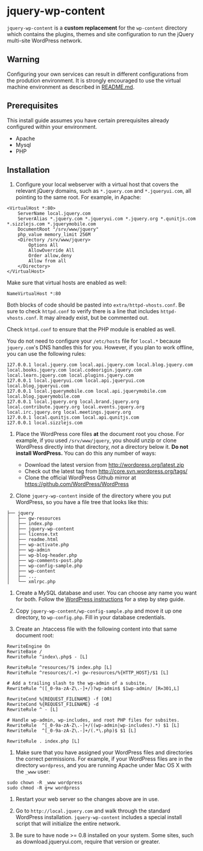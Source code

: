 # jquery-wp-content

`jquery-wp-content` is a **custom replacement** for the `wp-content` directory which contains the plugins, themes and site configuration to run the jQuery multi-site WordPress network.

## Warning

Configuring your own services can result in different configurations from the prodution environment. It is strongly encouraged to use the virtual machine environment as described in [README.md](README.md).

## Prerequisites

This install guide assumes you have certain prerequisites already configured within your environment.

* Apache
* Mysql
* PHP

## Installation

1. Configure your local webserver with a virtual host that covers the relevant jQuery domains, such as `*.jquery.com` and `*.jqueryui.com`, all pointing to the same root. For example, in Apache:

```
<VirtualHost *:80>
	ServerName local.jquery.com
	ServerAlias *.jquery.com *.jqueryui.com *.jquery.org *.qunitjs.com *.sizzlejs.com *.jquerymobile.com
	DocumentRoot "/srv/www/jquery"
	php_value memory_limit 256M
	<Directory /srv/www/jquery>
		Options All
		AllowOverride All
		Order allow,deny
		Allow from all
	</Directory>
</VirtualHost>
```

Make sure that virtual hosts are enabled as well:

```
NameVirtualHost *:80
```

Both blocks of code should be pasted into `extra/httpd-vhosts.conf`.
Be sure to check `httpd.conf` to verify there is a line that includes
`httpd-vhosts.conf`. It may already exist, but be commented out.

Check `httpd.conf` to ensure that the PHP module is enabled as well.

You do not need to configure your `/etc/hosts` file for `local.*` because `jquery.com`'s DNS handles this for you. However, if you plan to work offline, you can use the following rules:

```
127.0.0.1 local.jquery.com local.api.jquery.com local.blog.jquery.com local.books.jquery.com local.codeorigin.jquery.com local.learn.jquery.com local.plugins.jquery.com
127.0.0.1 local.jqueryui.com local.api.jqueryui.com local.blog.jqueryui.com
127.0.0.1 local.jquerymobile.com local.api.jquerymobile.com local.blog.jquerymobile.com
127.0.0.1 local.jquery.org local.brand.jquery.org local.contribute.jquery.org local.events.jquery.org local.irc.jquery.org local.meetings.jquery.org
127.0.0.1 local.qunitjs.com local.api.qunitjs.com
127.0.0.1 local.sizzlejs.com
```

1. Place the WordPress core files **at** the document root you chose. For example, if you used `/srv/www/jquery`, you should unzip or clone WordPress directly into that directory, *not* a directory below it. **Do not install WordPress.** You can do this any number of ways:
	* Download the latest version from http://wordpress.org/latest.zip
	* Check out the latest tag from http://core.svn.wordpress.org/tags/
	* Clone the official WordPress Github mirror at https://github.com/WordPress/WordPress

1. Clone `jquery-wp-content` inside of the directory where you put WordPress, so you have a file tree that looks like this:

```
├── jquery
│   ├── gw-resources
│   ├── index.php
│   ├── jquery-wp-content
│   ├── license.txt
│   ├── readme.html
│   ├── wp-activate.php
│   ├── wp-admin
│   ├── wp-blog-header.php
│   ├── wp-comments-post.php
│   ├── wp-config-sample.php
│   ├── wp-content
│   ├── ...
│   └── xmlrpc.php
```

1. Create a MySQL database and user. You can choose any name you want for both. Follow the [WordPress instructions](http://codex.wordpress.org/Installing_WordPress#Step_2:_Create_the_Database_and_a_User) for a step by step guide.

1. Copy `jquery-wp-content/wp-config-sample.php` and move it up one directory, to `wp-config.php`. Fill in your database credentials.

1. Create an .htaccess file with the following content into that same document root:

```
RewriteEngine On
RewriteBase /
RewriteRule ^index\.php$ - [L]

RewriteRule ^resources/?$ index.php [L]
RewriteRule ^resources/(.+) gw-resources/%{HTTP_HOST}/$1 [L]

# Add a trailing slash to the wp-admin of a subsite.
RewriteRule ^([_0-9a-zA-Z\.-]+/)?wp-admin$ $1wp-admin/ [R=301,L]

RewriteCond %{REQUEST_FILENAME} -f [OR]
RewriteCond %{REQUEST_FILENAME} -d
RewriteRule ^ - [L]

# Handle wp-admin, wp-includes, and root PHP files for subsites.
RewriteRule  ^[_0-9a-zA-Z\.-]+/((wp-admin|wp-includes).*) $1 [L]
RewriteRule  ^[_0-9a-zA-Z\.-]+/(.*\.php)$ $1 [L]

RewriteRule . index.php [L]
```

1. Make sure that you have assigned your WordPress files and directories the correct permissions.
For example, if your WordPress files are in the directory ```wordpress```, and you are running Apache under Mac OS X with the ```_www``` user:

```
sudo chown -R _www wordpress
sudo chmod -R g+w wordpress
```

1. Restart your web server so the changes above are in use.

1. Go to `http://local.jquery.com` and walk through the standard WordPress installation. `jquery-wp-content` includes a special install script that will initialize the entire network.

1. Be sure to have node >= 0.8 installed on your system.  Some sites, such as download.jqueryui.com, require that version or greater.
